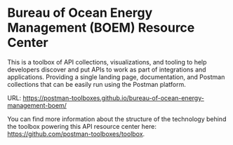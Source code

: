 # Bureau of Ocean Energy Management (BOEM) Resource Center
This is a toolbox of API collections, visualizations, and tooling to help developers discover and put APIs to work as part of integrations and applications. Providing a single landing page, documentation, and Postman collections that can be easily run using the Postman platform.

URL: https://postman-toolboxes.github.io/bureau-of-ocean-energy-management-boem/

You can find more information about the structure of the technology behind the toolbox powering this API resource center here: https://github.com/postman-toolboxes/toolbox.
